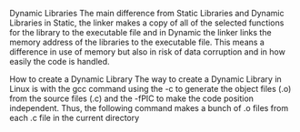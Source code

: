 Dynamic Libraries
The main difference from Static Libraries and Dynamic Libraries in Static, the linker makes a copy of all of the selected functions for the library to the executable file and in Dynamic the linker links the memory address of the libraries to the executable file. This means a difference in use of memory but also in risk of data corruption and in how easily the code is handled.

How to create a Dynamic Library
The way to create a Dynamic Library in Linux is with the gcc command using the -c to generate the object files (.o) from the source files (.c) and the -fPIC to make the code position independent. Thus, the following command makes a bunch of .o files from each .c file in the current directory

